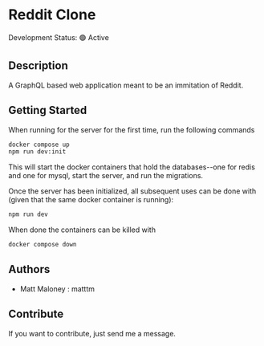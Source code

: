 # Reddit Clone

Development Status: 🟢 Active

## Description

A GraphQL based web application meant to be an immitation of Reddit.

## Getting Started

When running for the server for the first time, run the following commands

```bash
docker compose up
npm run dev:init
```

This will start the docker containers that hold the databases--one for redis and one for mysql, start the server, and run the migrations.

Once the server has been initialized, all subsequent uses can be done with (given that the same docker container is running):

```bash
npm run dev
```

When done the containers can be killed with

```bash
docker compose down
```

## Authors

-   Matt Maloney : matttm

## Contribute

If you want to contribute, just send me a message.
